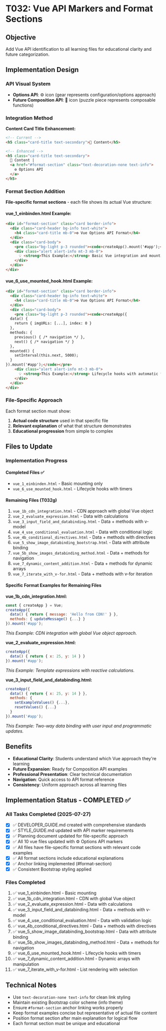 # T032: Vue API Markers and Format Sections

## Objective
Add Vue API identification to all learning files for educational clarity and future categorization.

## Implementation Design

### API Visual System
- **Options API**: ⚙️ icon (gear represents configuration/options approach)
- **Future Composition API**: 🧩 icon (puzzle piece represents composable functions)

### Integration Method
**Content Card Title Enhancement:**
```html
<!-- Current -->
<h5 class="card-title text-secondary">🔧 Content</h5>

<!-- Enhanced -->
<h5 class="card-title text-secondary">
  🔧 Content | 
  <a href="#format-section" class="text-decoration-none text-info">
    ⚙️ Options API
  </a>
</h5>
```

### Format Section Addition
**File-specific format sections** - each file shows its actual Vue structure:

#### vue_1_einbinden.html Example:
```html
<div id="format-section" class="card border-info">
  <div class="card-header bg-info text-white">
    <h4 class="card-title mb-0">⚙️ Vue Options API Format</h4>
  </div>
  <div class="card-body">
    <pre class="bg-light p-3 rounded"><code>createApp().mount('#app');</code></pre>
    <div class="alert alert-info mt-3 mb-0">
      💡 <strong>This Example:</strong> Basic Vue integration and mounting without data or methods.
    </div>
  </div>
</div>
```

#### vue_6_use_mounted_hook.html Example:
```html
<div id="format-section" class="card border-info">
  <div class="card-header bg-info text-white">
    <h4 class="card-title mb-0">⚙️ Vue Options API Format</h4>
  </div>
  <div class="card-body">
    <pre class="bg-light p-3 rounded"><code>createApp({
  data() {
    return { imgURLs: [...], index: 0 }
  },
  methods: {
    previous() { /* navigation */ },
    next() { /* navigation */ }
  },
  mounted() {
    setInterval(this.next, 5000);
  }
}).mount('#app');</code></pre>
    <div class="alert alert-info mt-3 mb-0">
      💡 <strong>This Example:</strong> Lifecycle hooks with automatic timers and navigation methods.
    </div>
  </div>
</div>
```

### File-Specific Approach
Each format section must show:
1. **Actual code structure** used in that specific file
2. **Relevant explanation** of what that structure demonstrates
3. **Educational progression** from simple to complex

## Files to Update

### Implementation Progress

#### Completed Files ✅
- `vue_1_einbinden.html` - Basic mounting only
- `vue_6_use_mounted_hook.html` - Lifecycle hooks with timers

#### Remaining Files (T032g)
1. `vue_1b_cdn_integration.html` - CDN approach with global Vue object
2. `vue_2_evaluate_expression.html` - Data with calculations
3. `vue_3_input_field_and_databinding.html` - Data + methods with v-model
4. `vue_4_use_conditional_evaluation.html` - Data with conditional logic
5. `vue_4b_conditional_directives.html` - Data + methods with directives
6. `vue_5_show_image_databinding_bootstrap.html` - Data with attribute binding
7. `vue_5b_show_images_databinding_method.html` - Data + methods for navigation
8. `vue_7_dynamic_content_addition.html` - Data + methods for dynamic arrays
9. `vue_7_iterate_with_v-for.html` - Data + methods with v-for iteration

#### Specific Format Examples for Remaining Files

**vue_1b_cdn_integration.html:**
```javascript
const { createApp } = Vue;
createApp({ 
  data() { return { message: 'Hello from CDN!' } },
  methods: { updateMessage() {...} }
}).mount('#app');
```
*This Example: CDN integration with global Vue object approach.*

**vue_2_evaluate_expression.html:**
```javascript
createApp({
  data() { return { x: 25, y: 14 } }
}).mount('#app');
```
*This Example: Template expressions with reactive calculations.*

**vue_3_input_field_and_databinding.html:**
```javascript
createApp({
  data() { return { x: 25, y: 14 } },
  methods: {
    setExampleValues() {...},
    resetValues() {...}
  }
}).mount('#app');
```
*This Example: Two-way data binding with user input and programmatic updates.*

## Benefits
- **Educational Clarity**: Students understand which Vue approach they're learning
- **Future Expansion**: Ready for Composition API examples
- **Professional Presentation**: Clear technical documentation
- **Navigation**: Quick access to API format reference
- **Consistency**: Uniform approach across all learning files

## Implementation Status - COMPLETED ✅

### All Tasks Completed (2025-07-27)
- [x] ✅ DEVELOPER_GUIDE.md created with comprehensive standards
- [x] ✅ STYLE_GUIDE.md updated with API marker requirements  
- [x] ✅ Planning document updated for file-specific approach
- [x] ✅ All 10 vue files updated with ⚙️ Options API markers
- [x] ✅ All files have file-specific format sections with relevant code examples
- [x] ✅ All format sections include educational explanations
- [x] ✅ Anchor linking implemented (#format-section)
- [x] ✅ Consistent Bootstrap styling applied

### Files Completed
1. ✅ vue_1_einbinden.html - Basic mounting
2. ✅ vue_1b_cdn_integration.html - CDN with global Vue object
3. ✅ vue_2_evaluate_expression.html - Data with calculations
4. ✅ vue_3_input_field_and_databinding.html - Data + methods with v-model
5. ✅ vue_4_use_conditional_evaluation.html - Data with validation logic
6. ✅ vue_4b_conditional_directives.html - Data + methods with directives
7. ✅ vue_5_show_image_databinding_bootstrap.html - Data with attribute binding
8. ✅ vue_5b_show_images_databinding_method.html - Data + methods for navigation
9. ✅ vue_6_use_mounted_hook.html - Lifecycle hooks with timers
10. ✅ vue_7_dynamic_content_addition.html - Dynamic arrays with manipulation
11. ✅ vue_7_iterate_with_v-for.html - List rendering with selection

## Technical Notes
- Use `text-decoration-none text-info` for clean link styling
- Maintain existing Bootstrap color scheme (info theme)
- Ensure `#format-section` anchor linking works properly
- Keep format examples concise but representative of actual file content
- Position format section after main explanation for logical flow
- Each format section must be unique and educational